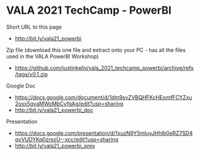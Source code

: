 # VALA 2021 TechCamp - PowerBI

Short URL to this page

* http://bit.ly/vala21_powerbi

Zip file (download this one file and extract onto your PC - has all the files used in the VALA PowerBI Workshop)

* https://github.com/justinkelly/vala_2021_techcamp_powerbi/archive/refs/tags/v0.1.zip

Google Doc

* https://docs.google.com/document/d/1dm9svZVBQHFKcHEomfFCYZxu2oxx5gyaMWoMbCyfgAg/edit?usp=sharing
* http://bit.ly/vala21_powerbi_doc

Presentation

* https://docs.google.com/presentation/d/1xuzN9Y5mIuyJHhIb0eRZ7SD4qvVUDYKq0zrezU--xcc/edit?usp=sharing
* http://bit.ly/vala21_powerbi_pres

